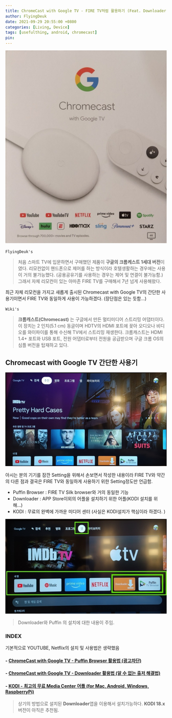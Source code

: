 ```yaml
---
title: ChromeCast with Google TV - FIRE TV처럼 활용하기 (Feat. Downloader, KODI, Puffin Browser)
author: FlyingDeuk
date: 2021-09-29 20:55:00 +0800
categories: [Living, Device]
tags: [usefulthing, android, chromecast]
pin:
---
```


![chrome](/img/living/chromecast/chromecast0.jpg)


`FlyingDeuk's`
> 처음 스마트 TV에 입문하면서 구매했던 제품이 **구글의 크롬케스트 1세대 버전**이였다. 리모컨없이 핸드폰으로 제어를 하는 방식이라 호텔생활하는 경우에는 사용이 거의 불가능했다. (공용공유기를 사용하는 경우는 제어 및 연결이 불가능함.)<br>
그래서 자체 리모컨이 있는 아마존 FIRE TV를 구매해서 7년 넘게 사용해왔다. <br>

최근 자체 리모컨을 가지고 새롭게 출시된 Chromecast with Google TV의 간단한 사용기이면서 FIRE TV와 동일하게 사용이 가능하겠다. (장단점은 있는 듯함...)

`Wiki's`
> **크롬캐스트(Chromecast)** 는 구글에서 만든 멀티미디어 스트리밍 어댑터이다. 이 장치는 2 인치(5.1 cm) 동글이며 HDTV의 HDMI 포트에 꽂아 오디오나 비디오를 와이파이를 통해 수신해 TV에서 스트리밍 재생한다. 크롬캐스트는 HDMI 1.4+ 포트와 USB 포트, 전원 어댑터로부터 전원을 공급받으며 구글 크롬 OS의 심플 버전을 탑재하고 있다.

## Chromecast with Google TV 간단한 사용기

![chrome](/img/living/chromecast/chromecast1.jpg)

아시는 분의 기기를 잠깐 Setting을 위해서 손보면서 작성한 내용이라 FIRE TV와 약간의 다른 점과 결국은 FIRE TV와 동일하게 사용하기 위한 Setting정도만 언급함.
- Puffin Browser : FIRE TV Silk browser와 거의 동일한 기능
- Downloader : APP Store이외의 어플을 설치하기 위한 어플(KODI 설치를 위해...)
- KODI : 무료의 완벽에 가까운 미디어 센터 (사실은 KODI설치가 핵심이라 하겠다. )

![chrome](/img/living/chromecast/chromecast2.jpg)
>Downloader와 Puffin 의 설치에 대한 내용이 주임.

### INDEX
기본적으로 YOUTUBE, Netflix의 설치 및 사용법은 생략했음

#### - [ChromeCast with Google TV - Puffin Browser 활용법 (광고차단)](/posts/ChromeCast-puffin/)

#### - [ChromeCast with Google TV - Downloader 활용법 (알 수 없는 출저 해결법)](/posts/ChromeCast-downloader/)

#### - [KODI - 최고의 무료 Media Center 어플 (for Mac, Android, Windows, RaspberryPi)](/posts/KODI/)
>상기의 방법으로 설치된 **Downloader**앱을 이용해서 설치가능하다.
**KODI 18.x** 버전이 아직은 추천됨.
